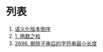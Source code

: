 # 列表

1. [语义化版本倒序](./versionSort)
2. [1. 两数之和](./twoSum)
3. [2696. 删除子串后的字符串最小长度](./minimumStringLengthAfterRemovingSubstrings)
